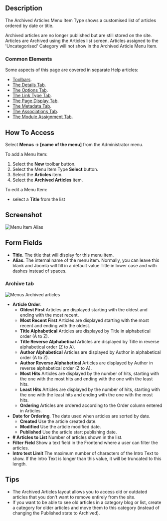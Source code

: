 <!-- Filename: Help4.x:Menu_Item:_Article_Archived / Display title: Archived Articles -->

## Description

The Archived Articles Menu Item Type shows a customised list of articles
ordered by date or title.

Archived articles are no longer published but are still stored on the
site. Articles are Archived using the Articles list screen.
Articles assigned to the 'Uncategorised' Category will not show in the
Archived Article Menu Item.

### Common Elements

Some aspects of this page are covered in separate Help articles:

* [Toolbars](jdocmanual?article=help/common-elements/toolbars).
* [The Details Tab](jdocmanual?article=help/menu-items-common/menu-item-details).
* [The Options Tab](jdocmanual?article=help/menu-items-common/menu-item-article-options).
* [The Link Type Tab](jdocmanual?article=help/menu-items-common/menu-item-link-type).
* [The Page Display Tab](jdocmanual?article=help/menu-items-common/menu-item-page-display).
* [The Metadata Tab](jdocmanual?article=help/menu-items-common/menu-item-metadata).
* [The Associations Tab](jdocmanual?article=help/common-elements/edit-associations).
* [The Module Assignment Tab](jdocmanual?article=help/menu-items-common/menu-item-module-assignment).

## How To Access

Select **Menus → \[name of the menu\]** from the Administrator menu.

To add a Menu Item:

1.  Select the **New** toolbar button.
2.  Select the Menu Item Type **Select** button.
3.  Select the **Articles** item.
4.  Select the **Archived Articles** item.

To edit a Menu Item:

- select a **Title** from the list

## Screenshot

![Menu Item Alias](../../../en/images/menu-items/articles-archived-articles-details-tab.png)

## Form Fields

- **Title**. The title that will display for this menu item.
- **Alias**. The internal name of the menu item. Normally, you can leave
  this blank and Joomla will fill in a default value Title in lower case
  and with dashes instead of spaces.

### Archive tab

![Menus Archived articles](../../../en/images/menu-items/articles-archived-articles-archive-tab.png)

* **Article Order**.
  * **Oldest First** Articles are displayed starting with the oldest and
    ending with the most recent.
  * **Most Recent First** Articles are displayed starting with the most
    recent and ending with the oldest.
  * **Title Alphabetical** Articles are displayed by Title in alphabetical
    order (A to Z).
  * **Title Reverse Alphabetical** Articles are displayed by Title in
    reverse alphabetical order (Z to A).
  * **Author Alphabetical** Articles are displayed by Author in
    alphabetical order (A to Z).
  * **Author Reverse Alphabetical** Articles are displayed by Author in
    reverse alphabetical order (Z to A).
  * **Most Hits** Articles are displayed by the number of hits, starting
    with the one with the most hits and ending with the one with the
    least hits.
  * **Least Hits** Articles are displayed by the number of hits, starting
    with the one with the least hits and ending with the one with the
    most hits.
  * **Ordering** Articles are ordered according to the Order column entered
    in
    Articles.
* **Date for Ordering**. The date used when articles are sorted by date.
  * **Created** Use the article created date.
  * **Modified** Use the article modified date.
  * **Published** Use the article start publishing date.
* **\# Articles to List** Number of articles shown in the list.
* **Filter Field** Show a text field in the Frontend where a user can
  filter the articles.
* **Intro text Limit** The maximum number of characters of the Intro
  Text to show. If the Intro Text is longer than this value, it will be
  truncated to this length.

## Tips

- The Archived Articles layout allows you to access old or outdated
  articles that you don't want to remove entirely from the site.
- If you want to be able to see old articles in a category blog or list,
  create a category for older articles and move them to this category
  (instead of changing the Published state to Archived).
